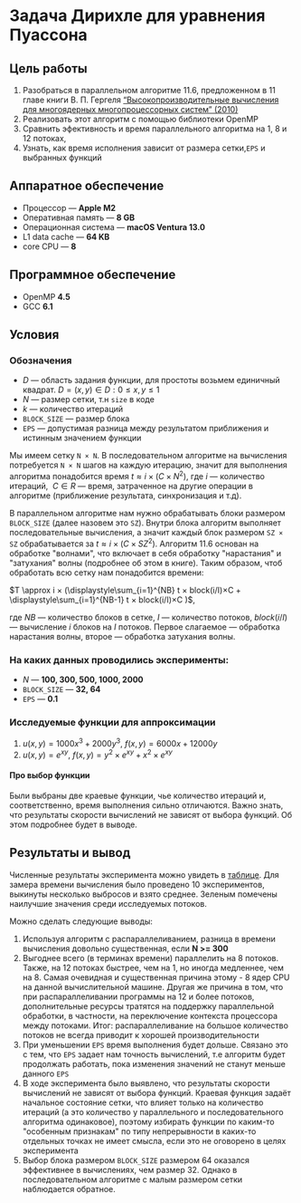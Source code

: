 # Задача Дирихле для уравнения Пуассона
## Цель работы
1. Разобраться в параллельном алгоритме 11.6, предложенном в 11 главе книги В. П. Гергеля
   [“Высокопроизводительные вычисления для
   многоядерных многопроцессорных систем” (2010)](https://github.com/artjomjuferov/university/blob/master/Beljakova/Гергель%20В.П.%20Высокопроизводительные%20вычисления%20для%20многоядерных%20многопроцессорных%20систем%20(2010).pdf)
2. Реализовать этот алгоритм c помощью библиотеки OpenMP
3. Сравнить эфективность и время параллельного алгоритма на 1, 8 и 12 потоках, 
4. Узнать, как время исполнения зависит от размера сетки,`EPS` и выбранных функций

## Аппаратное обеспечение
- Процессор — **Apple M2**
- Оперативная память — **8 GB**
- Операционная система — **macOS Ventura 13.0**
- L1 data cache — **64 KB**
- core CPU — **8**
## Программное обеспечение
- OpenMP **4.5**
- GCC **6.1**

## Условия
### Обозначения
- $D$ — область задания функции, для простоты возьмем единичный квадрат. $D ={( x, y) ∈ D : 0 ≤ x, y ≤ 1 }$
- $N$ — размер сетки, т.н `size` в коде
- $k$ — количество итераций
- `BLOCK_SIZE` — размер блока
- `EPS` — допустимая разница между результатом приближения и истинным значением функции

Мы имеем сетку `N × N`. В последовательном алгоритме на вычисления потребуется `N × N` шагов на каждую итерацию, значит для выполнения алгоритма понадобится время $`t \approx i × (C × N^2)`$, где $i$ — количество итераций, $`\ C \in R`$ — время, затраченное на другие операции в алгоритме (приближение результата, синхронизация и т.д). 

В параллельном алгоритме нам нужно обрабатывать блоки размером `BLOCK_SIZE` (далее назовем это `SZ`). Внутри блока алгоритм выполняет последовательные вычисления, а значит каждый блок размером `SZ × SZ` обрабатывается за $`t \approx i × (C × SZ^2)`$. Алгоритм 11.6 основан на обработке "волнами", что включает в себя обработку "нарастания" и "затухания" волны (подробнее об этом в книге). Таким образом, чтоб обработать всю сетку нам понадобится времени:

$`T \approx i × (\displaystyle\sum_{i=1}^{NB} t × block(i/I)×C + \displaystyle\sum_{i=1}^{NB-1} t × block(i/I)×C )`$, 

где  $NB$ — количество блоков в сетке, $I$ — количество потоков, $block(i/I)$ — вычисление $i$ блоков на $I$ потоков. Первое слагаемое — обработка нарастания волны, второе — обработка затухания волны. 

### На каких данных проводились эксперименты:
- $N$ — **100, 300, 500, 1000, 2000**
- `BLOCK_SIZE` — **32, 64**
- `EPS` — **0.1**
### Исследуемые функции для аппроксимации
1. $u(x, y) = 1000x^3 + 2000y^3$, $f(x, y) = 6000x + 12000y$
2. $u(x, y) = e^{xy}$, $f(x, y) = y^2 × e^{xy} + x^2 × e^{xy}$

#### Про выбор функции 
Были выбраны две краевые функции, чье количество итераций и, соответственно, время выполнения сильно отличаются. 
Важно знать, что результаты скорости вычислений не зависят от выбора функций. Об этом подробнее будет в выводе. 

## Результаты и вывод
Численные результаты эксперимента можно увидеть в [таблице](https://docs.google.com/spreadsheets/d/16Lk8SpY3h193Txz-zvt0MLYpKzV5tR5OnCibHUItRNs/edit?usp=sharing). Для замера времени вычисления было проведено 10 экспериментов, выкинуты несколько выбросов и взято среднее. Зеленым помечены наилучшие значения среди исследуемых потоков. 

Можно сделать следующие выводы:
1. Используя алгоритм с распараллеливанием, разница в времени вычисления довольно существенная, если **N >= 300**
2. Выгоднее всего (в терминах времени) параллелить на 8 потоков. Также, на 12 потоках быстрее, чем на 1, но иногда медленнее, чем на 8. Самая очевидная и существенная причина этому - 8 ядер CPU на данной вычислительной машине. Другая же причина в том, что при распараллеливании программы на 12 и более потоков, дополнительные ресурсы тратятся на поддержку параллельной обработки, в частности, на переключение контекста процессора между потоками. Итог: распараллеливание на большое количество потоков не всегда приводит к хорошей производительности
3. При уменьшении `EPS` время выполнения будет дольше. Связано это с тем, что `EPS` задает нам точность вычислений, т.е алгоритм будет продолжать работать, пока изменения значений не станут меньше данного `EPS`
4. В ходе эксперимента было выявлено, что результаты скорости вычислений не зависят от выбора функций. Краевая функция задаёт начальное состояние сетки, что влияет только на количество итераций (а это количество у параллельного и последовательного алгоритма одинаковое), поэтому избирать функции по каким-то "особенным признакам" по типу непрерывности в каких-то отдельных точках не имеет смысла, если это не оговорено в целях эксперимента
5. Выбор блока размером `BLOCK_SIZE` размером 64 оказался эффективнее в вычислениях, чем размер 32. Однако в последовательном алгоритме с малым размером сетки наблюдается обратное.

